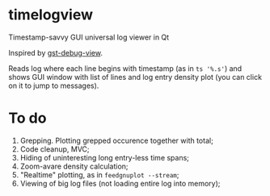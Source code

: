 timelogview
===========

Timestamp-savvy GUI universal log viewer in Qt

Inspired by [gst-debug-view][1].

Reads log where each line begins with timestamp (as in `ts '%.s'`) and shows GUI window with 
list of lines and log entry density plot (you can click on it to jump to messages).

To do
======

1. Grepping. Plotting grepped occurence together with total;
2. Code cleanup, MVC;
3. Hiding of uninteresting long entry-less time spans;
4. Zoom-avare density calculation;
5. "Realtime" plotting, as in `feedgnuplot --stream`;
6. Viewing of big log files (not loading entire log into memory);


[1]:http://cgit.freedesktop.org/~cymacs/gst-debug-viewer/
